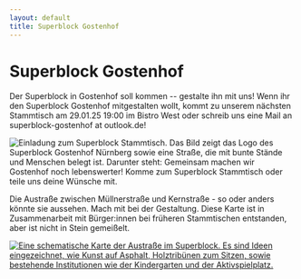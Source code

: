 ```yaml
---
layout: default
title: Superblock Gostenhof
---
```


<div id="Superblock Gostenhof" class="post">
	<h1 class="pageTitle">Superblock Gostenhof</h1>
	<p class="intro">Der Superblock in Gostenhof soll kommen -- gestalte ihn mit uns!
  Wenn ihr den Superblock Gostenhof mitgestalten wollt, kommt zu unserem nächsten Stammtisch am 29.01.25 19:00 im Bistro West oder schreib uns eine Mail an superblock-gostenhof at outlook.de!</p>
	<img src="{{ '/assets/img/superblock-goho-einladung-20250129.jpg' | relative_url }}" alt="Einladung zum Superblock Stammtisch. Das Bild zeigt das Logo des Superblock Gostenhof Nürnberg sowie eine Straße, die mit bunte Stände und Menschen belegt ist. Darunter steht: Gemeinsam machen wir Gostenhof noch lebenswerter! Komme zum Superblock Stammtisch oder teile uns deine Wünsche mit.">
	<p>Die Austraße zwischen Müllnerstraße und Kernstraße - so oder anders könnte sie aussehen. Mach mit bei der Gestaltung. Diese Karte ist in Zusammenarbeit mit Bürger:innen bei früheren Stammtischen entstanden, aber ist nicht in Stein gemeißelt.</p>
  <a href="{{ '/assets/img/austraße.png' | relative_url }}"><img src="{{ '/assets/img/austraße.png' | relative_url }}" alt="Eine schematische Karte der Austraße im Superblock. Es sind Ideen eingezeichnet, wie Kunst auf Asphalt, Holztribünen zum Sitzen, sowie bestehende Institutionen wie der Kindergarten und der Aktivspielplatz."></a>
</div>
